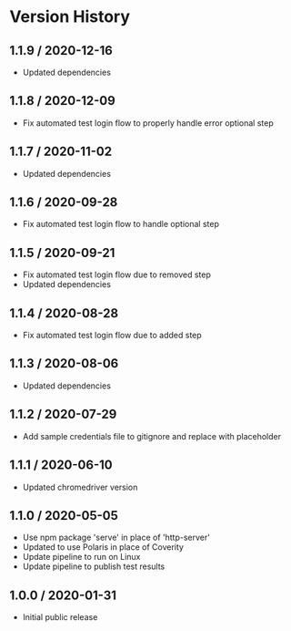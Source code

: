 # Version History

## 1.1.9 / 2020-12-16

- Updated dependencies

## 1.1.8 / 2020-12-09

- Fix automated test login flow to properly handle error optional step

## 1.1.7 / 2020-11-02

- Updated dependencies

## 1.1.6 / 2020-09-28

- Fix automated test login flow to handle optional step

## 1.1.5 / 2020-09-21

- Fix automated test login flow due to removed step
- Updated dependencies

## 1.1.4 / 2020-08-28

- Fix automated test login flow due to added step

## 1.1.3 / 2020-08-06

- Updated dependencies

## 1.1.2 / 2020-07-29

- Add sample credentials file to gitignore and replace with placeholder

## 1.1.1 / 2020-06-10

- Updated chromedriver version

## 1.1.0 / 2020-05-05

- Use npm package 'serve' in place of 'http-server'
- Updated to use Polaris in place of Coverity
- Update pipeline to run on Linux
- Update pipeline to publish test results

## 1.0.0 / 2020-01-31

- Initial public release

